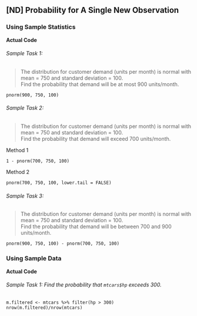 ## \[ND\] Probability for A Single New Observation</br>
### Using Sample Statistics
**Actual Code**
###### Sample Task 1:
>The distribution for customer demand (units per month) is normal with mean = 750 and standard deviation = 100.</br>Find the probability that demand will be at most 900 units/month.
```
pnorm(900, 750, 100)
```
###### Sample Task 2:
>The distribution for customer demand (units per month) is normal with mean = 750 and standard deviation = 100.</br>Find the probability that demand will exceed 700 units/month.

Method 1
```
1 - pnorm(700, 750, 100)
```
Method 2
```
pnorm(700, 750, 100, lower.tail = FALSE)
```
###### Sample Task 3:
>The distribution for customer demand (units per month) is normal with mean = 750 and standard deviation = 100.</br>Find the probability that demand will be between 700 and 900 units/month.
```
pnorm(900, 750, 100) - pnorm(700, 750, 100)
```
### Using Sample Data
**Actual Code**
###### Sample Task 1: Find the probability that `mtcars$hp` exceeds 300.
```
m.filtered <- mtcars %>% filter(hp > 300)
nrow(m.filtered)/nrow(mtcars)
```
